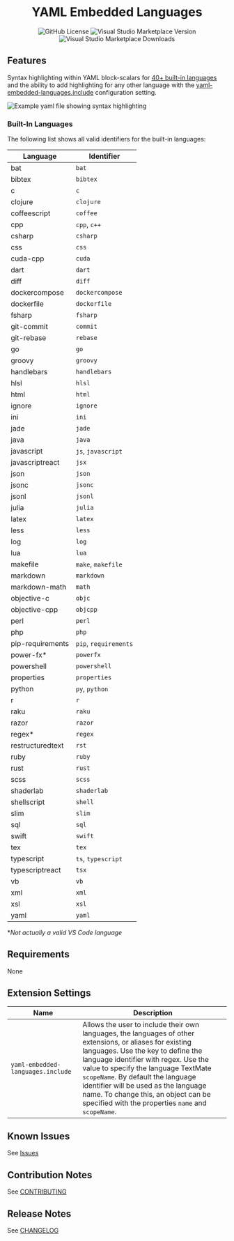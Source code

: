 <div align="center">

# YAML Embedded Languages

![GitHub License](https://img.shields.io/github/license/harrydowning/yaml-embedded-languages?style=for-the-badge)
![Visual Studio Marketplace Version](https://img.shields.io/visual-studio-marketplace/v/harrydowning.yaml-embedded-languages?style=for-the-badge)
![Visual Studio Marketplace Downloads](https://img.shields.io/visual-studio-marketplace/d/harrydowning.yaml-embedded-languages?style=for-the-badge&color=rebeccapurple)

</div>

## Features

Syntax highlighting within YAML block-scalars for [40+ built-in languages](#built-in-languages "Built-In Languages") and the ability to add highlighting for any other language with the [yaml-embedded-languages.include](#extension-settings "Extension Settings") configuration setting.

![Example yaml file showing syntax highlighting](https://raw.githubusercontent.com/harrydowning/yaml-embedded-languages/master/images/example.png)

### Built-In Languages

The following list shows all valid identifiers for the built-in languages:

| Language         | Identifier            |
| ---------------- | --------------------- |
| bat              | `bat`                 |
| bibtex           | `bibtex`              |
| c                | `c`                   |
| clojure          | `clojure`             |
| coffeescript     | `coffee`              |
| cpp              | `cpp`, `c++`          |
| csharp           | `csharp`              |
| css              | `css`                 |
| cuda-cpp         | `cuda`                |
| dart             | `dart`                |
| diff             | `diff`                |
| dockercompose    | `dockercompose`       |
| dockerfile       | `dockerfile`          |
| fsharp           | `fsharp`              |
| git-commit       | `commit`              |
| git-rebase       | `rebase`              |
| go               | `go`                  |
| groovy           | `groovy`              |
| handlebars       | `handlebars`          |
| hlsl             | `hlsl`                |
| html             | `html`                |
| ignore           | `ignore`              |
| ini              | `ini`                 |
| jade             | `jade`                |
| java             | `java`                |
| javascript       | `js`, `javascript`    |
| javascriptreact  | `jsx`                 |
| json             | `json`                |
| jsonc            | `jsonc`               |
| jsonl            | `jsonl`               |
| julia            | `julia`               |
| latex            | `latex`               |
| less             | `less`                |
| log              | `log`                 |
| lua              | `lua`                 |
| makefile         | `make`, `makefile`    |
| markdown         | `markdown`            |
| markdown-math    | `math`                |
| objective-c      | `objc`                |
| objective-cpp    | `objcpp`              |
| perl             | `perl`                |
| php              | `php`                 |
| pip-requirements | `pip`, `requirements` |
| power-fx\*       | `powerfx`             |
| powershell       | `powershell`          |
| properties       | `properties`          |
| python           | `py`, `python`        |
| r                | `r`                   |
| raku             | `raku`                |
| razor            | `razor`               |
| regex\*          | `regex`               |
| restructuredtext | `rst`                 |
| ruby             | `ruby`                |
| rust             | `rust`                |
| scss             | `scss`                |
| shaderlab        | `shaderlab`           |
| shellscript      | `shell`               |
| slim             | `slim`                |
| sql              | `sql`                 |
| swift            | `swift`               |
| tex              | `tex`                 |
| typescript       | `ts`, `typescript`    |
| typescriptreact  | `tsx`                 |
| vb               | `vb`                  |
| xml              | `xml`                 |
| xsl              | `xsl`                 |
| yaml             | `yaml`                |

\*_Not actually a valid VS Code language_

## Requirements

None

## Extension Settings

| Name                              | Description                                                                                                                                                                                                                                                                                                                                                                                              |
| --------------------------------- | -------------------------------------------------------------------------------------------------------------------------------------------------------------------------------------------------------------------------------------------------------------------------------------------------------------------------------------------------------------------------------------------------------- |
| `yaml-embedded-languages.include` | Allows the user to include their own languages, the languages of other extensions, or aliases for existing languages. Use the key to define the language identifier with regex. Use the value to specify the language TextMate `scopeName`. By default the language identifier will be used as the language name. To change this, an object can be specified with the properties `name` and `scopeName`. |

## Known Issues

See [Issues](https://github.com/harrydowning/yaml-embedded-languages/issues)

## Contribution Notes

See [CONTRIBUTING](CONTRIBUTING.md)

## Release Notes

See [CHANGELOG](CHANGELOG.md)
